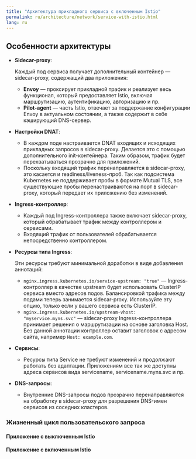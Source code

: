 ```yaml
---
title: "Архитектура прикладного сервиса с включенным Istio"
permalink: ru/architecture/network/service-with-istio.html
lang: ru
---
```


<!-- перенесено из https://deckhouse.ru/products/kubernetes-platform/documentation/latest/modules/istio/#%D0%B0%D1%80%D1%85%D0%B8%D1%82%D0%B5%D0%BA%D1%82%D1%83%D1%80%D0%B0-%D0%BF%D1%80%D0%B8%D0%BA%D0%BB%D0%B0%D0%B4%D0%BD%D0%BE%D0%B3%D0%BE-%D1%81%D0%B5%D1%80%D0%B2%D0%B8%D1%81%D0%B0-%D1%81-%D0%B2%D0%BA%D0%BB%D1%8E%D1%87%D0%B5%D0%BD%D0%BD%D1%8B%D0%BC-istio -->

## Особенности архитектуры

* **Sidecar-proxy**:
  
  Каждый под сервиса получает дополнительный контейнер — sidecar-proxy, содержащий два приложения:
  * **Envoy** — проксирует прикладной трафик и реализует весь функционал, который предоставляет Istio, включая маршрутизацию, аутентификацию, авторизацию и пр.
  * **Pilot-agent** — часть Istio, отвечает за поддержание конфигурации Envoy в актуальном состоянии, а также содержит в себе кэширующий DNS-сервер.
* **Настройки DNAT**:
  * В каждом поде настраивается DNAT входящих и исходящих прикладных запросов в sidecar-proxy. Делается это с помощью дополнительного init-контейнера. Таким образом, трафик будет перехватываться прозрачно для приложений.
  * Поскольку входящий трафик перенаправляется в sidecar-proxy, это касается и readiness/liveness-проб. Так как подсистема Kubernetes не поддерживает пробы в формате Mutual TLS, все существующие пробы перенастраиваются на порт в sidecar-proxy, который передает их приложению без изменений.
* **Ingress-контроллер**:
  * Каждый под Ingress-контроллера также включает sidecar-proxy, который обрабатывает трафик между контроллером и сервисами.
  * Входящий трафик от пользователей обрабатывается непосредственно контроллером.
* **Ресурсы типа Ingress**:

  Эти ресурсы требуют минимальной доработки в виде добавления аннотаций:
  * `nginx.ingress.kubernetes.io/service-upstream: "true"` — Ingress-контроллер в качестве upstream будет использовать ClusterIP сервиса вместо адресов подов. Балансировкой трафика между подами теперь занимается sidecar-proxy. Используйте эту опцию, только если у вашего сервиса есть ClusterIP.
  * `nginx.ingress.kubernetes.io/upstream-vhost: "myservice.myns.svc"` — sidecar-proxy Ingress-контроллера принимает решения о маршрутизации на основе заголовка Host. Без данной аннотации контроллер оставит заголовок с адресом сайта, например `Host: example.com`.
* **Сервисы**:
  * Ресурсы типа Service не требуют изменений и продолжают работать без адаптации. Приложениям все так же доступны адреса сервисов вида servicename, servicename.myns.svc и пр.
* **DNS-запросы**:
  * Внутренние DNS-запросы подов прозрачно перенаправляются на обработку в sidecar-proxy для разрешения DNS-имен сервисов из соседних кластеров.

### Жизненный цикл пользовательского запроса

#### Приложение с выключенным Istio

<div data-presentation="../../presentations/istio/request_lifecycle_istio_disabled_ru.pdf"></div>
<!--- Source: https://docs.google.com/presentation/d/1_lw3EyDNTFTYNirqEfrRANnEAVjGhrOCdFJc-zCOuvs/ --->

#### Приложение с включенным Istio

<div data-presentation="../../presentations/istio/request_lifecycle_istio_enabled_ru.pdf"></div>
<!--- Source: https://docs.google.com/presentation/d/1gQfX9ge2vhp74yF5LOfpdK2nY47l_4DIvk6px_tAMPU/ --->
